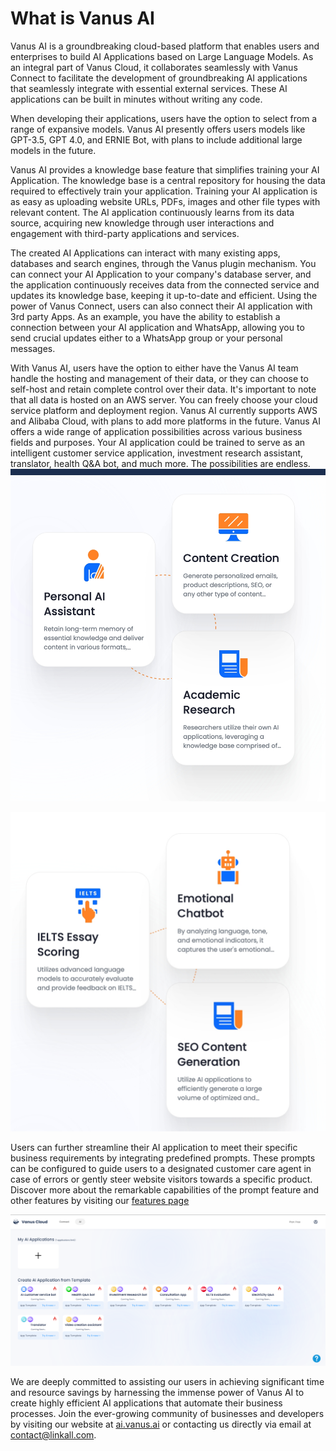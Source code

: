 # What is Vanus AI
Vanus AI is a groundbreaking cloud-based platform that enables users and enterprises to build AI Applications based on Large Language Models. As an integral part of Vanus Cloud, it collaborates seamlessly with Vanus Connect to facilitate the development of groundbreaking AI applications that seamlessly integrate with essential external services. These AI applications can be built in minutes without writing any code.

When developing their applications, users have the option to select from a range of expansive models. Vanus AI presently offers users models like GPT-3.5, GPT 4.0, and ERNIE Bot, with plans to include additional large models in the future.

Vanus AI provides a knowledge base feature that simplifies training your AI Application. The knowledge base is a central repository for housing the data required to effectively train your application. Training your AI application is as easy as uploading website URLs, PDFs, images and other file types with relevant content. The AI application continuously learns from its data source, acquiring new knowledge through user interactions and engagement with third-party applications and services.

The created AI Applications can interact with many existing apps, databases and search engines, through the Vanus plugin mechanism. You can connect your AI Application to your company's database server, and the application continuously receives data from the connected service and updates its knowledge base, keeping it up-to-date and efficient. Using the power of Vanus Connect, users can also connect their AI application with 3rd party Apps. As an example, you have the ability to establish a connection between your AI application and WhatsApp, allowing you to send crucial updates either to a WhatsApp group or your personal messages.

With Vanus AI, users have the option to either have the Vanus AI team handle the hosting and management of their data, or they can choose to self-host and retain complete control over their data. It's important to note that all data is hosted on an AWS server. You can freely choose your cloud service platform and deployment region. Vanus AI currently supports AWS and Alibaba Cloud, with plans to add more platforms in the future.
Vanus AI offers a wide range of application possibilities across various business fields and purposes. Your AI application could be trained to serve as an intelligent customer service application, investment research assistant, translator, health Q&A bot, and much more. The possibilities are endless.
![](../../static/img/uses%201.jpg)

![](../../static/img/uses%202.jpg)

Users can further streamline their AI application to meet their specific business requirements by integrating predefined prompts. These prompts can be configured to guide users to a designated customer care agent in case of errors or gently steer website visitors towards a specific product. Discover more about the remarkable capabilities of the prompt feature and other features by visiting our [features page](../vanus-ai/features.md)

![](../../static/img/vanus-ai.png) 

We are deeply committed to assisting our users in achieving significant time and resource savings by harnessing the immense power of Vanus AI to create highly efficient AI applications that automate their business processes. Join the ever-growing community of businesses and developers by visiting our website at [ai.vanus.ai](https://ai.vanus.ai/) or contacting us directly via email at contact@linkall.com.
